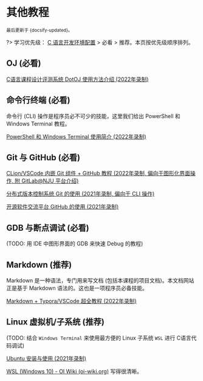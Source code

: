 # 其他教程

<small>最后更新于 {docsify-updated}。</small>

?> 学习优先级： [C 语言开发环境配置](./envs) > 必看 > 推荐。本页按优先级顺序排列。

## OJ (必看) 

[C语言课程设计评测系统 DotOJ 使用方法介绍 (2022年录制)](https://www.bilibili.com/video/BV1xg411U7Zv)

## 命令行终端 (必看) 

命令行 (CLI) 操作是程序员必不可少的技能，这里我们给出 PowerShell 和 Windows Terminal 教程。

[PowerShell 和 Windows Terminal 使用简介 (2022年录制)](https://www.bilibili.com/video/BV12Y4y1M72R)

## Git 与 GitHub (必看) 

[CLion/VSCode 内嵌 Git 组件 + GitHub 教程 (2022年录制, 偏向于图形化界面操作, 附 GitLab@NJU 平台介绍)](https://www.bilibili.com/video/BV1VG41137RA)

[分布式版本控制系统 Git 的使用 (2021年录制, 偏向于 CLI 操作)](https://www.bilibili.com/video/BV15M4y1576Z)

[开源软件交流平台 GitHub 的使用 (2021年录制)](https://www.bilibili.com/video/BV1mM4y1g7SX)

## GDB 与断点调试 (必看) 

(TODO: 用 IDE 中图形界面的 GDB 来快速 Debug 的教程)

## Markdown (推荐) 

Markdown 是一种语法，专门用来写文档 (包括本课程的项目文档)。本文档网站正是基于 Markdown 语法的。这也是一项程序员必备技能。

 [Markdown + Typora/VSCode 超全教程 (2022年录制)](https://www.bilibili.com/video/BV1hG411p7fX)

## Linux 虚拟机/子系统 (推荐) 

(TODO: 结合 `Windows Terminal` 来使用最方便的 Linux 子系统 `WSL` 进行 C语言代码调试)

[Ubuntu 安装与使用 (2021年录制)](https://www.bilibili.com/video/BV1vq4y1X7Wp)

[WSL (Windows 10) - OI Wiki (oi-wiki.org)](https://oi-wiki.org/tools/wsl/) 写得很清晰。
